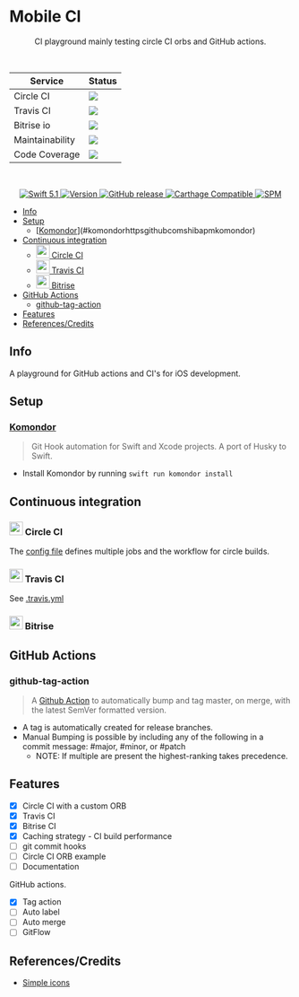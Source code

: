 # Mobile CI

<p align="center">
	CI playground mainly testing circle CI orbs and GitHub actions.
</p>
<br>

<body>
	<table>
		<thead>
			<tr>
				<th>Service</th>
				<th>Status</th>
			</tr>
		</thead>
		<tbody>
		<tr>
				<td>Circle CI</td>
				<td><a href="https://circleci.com/kevnm67/MobileCI">
						<img src="https://circleci.com/gh/kevnm67/MobileCI.svg?style=svg" />
				</a></td>
			</tr>
			<tr>
				<td>Travis CI</td>
				<td><a href="https://travis-ci.com/kevnm67/MobileCI">
						<img src="https://travis-ci.com/kevnm67/MobileCI.svg?branch=main" />
					</a></td>
			</tr>
			<tr>
				<td>Bitrise io</td>
				<td><a href="https://app.bitrise.io/app/0330010d71e169b0">
						<img src="https://app.bitrise.io/app/0330010d71e169b0/status.svg?token=-p7HyqHPA2yhM6qJ314LHA&branch=master" />
					</a></td>
			</tr>
			<tr>
				<td>Maintainability</td>
				<td> <a href="https://codeclimate.com/github/kevnm67/MobileCI/maintainability"><img src="https://api.codeclimate.com/v1/badges/355acfb7dbfab41bec2d/maintainability" /></a> </td>
			</tr>
			<tr>
			<td>Code Coverage</td>
			<td><a href="https://codeclimate.com/github/kevnm67/MobileCI/test_coverage">
					<img src="https://api.codeclimate.com/v1/badges/355acfb7dbfab41bec2d/test_coverage" />
				</a></td>
			</tr>
		</tbody>
	</table>
</body>
<br>

<p align="center">
   <a href="https://developer.apple.com/swift/">
      <img src="https://img.shields.io/badge/Swift-5.1-orange.svg?style=flat" alt="Swift 5.1">
   </a>
   <a href="http://cocoapods.org/pods/MobileCI">
      <img src="https://img.shields.io/cocoapods/v/MobileCI.svg?style=flat" alt="Version">
   </a>
   <a href="https://github.com/kevnm67/MobileCI/releases">
      <img src="https://img.shields.io/github/v/release/kevnm67/MobileCI?include_prereleases" alt="GitHub release">
   </a>
   <a href="https://github.com/Carthage/Carthage">
      <img src="https://img.shields.io/badge/Carthage-compatible-4BC51D.svg?style=flat" alt="Carthage Compatible">
   </a>
   <a href="https://github.com/apple/swift-package-manager">
      <img src="https://img.shields.io/badge/Swift%20Package%20Manager-compatible-brightgreen.svg" alt="SPM">
   </a>
</p>

<!-- TOC depthFrom:2 depthTo:6 withLinks:1 updateOnSave:1 orderedList:0 -->

- [Info](#info)
- [Setup](#setup)
	- [[Komondor](https://github.com/shibapm/Komondor)](#komondorhttpsgithubcomshibapmkomondor)
- [Continuous integration](#continuous-integration)
	- [<img height="24" width="24" src="https://unpkg.com/simple-icons@latest/icons/circleci.svg" /> Circle CI](#img-height24-width24-srchttpsunpkgcomsimple-iconslatesticonscirclecisvg-circle-ci)
	- [<img height="24" width="24" src="https://unpkg.com/simple-icons@latest/icons/travisci.svg" /> Travis CI](#img-height24-width24-srchttpsunpkgcomsimple-iconslatesticonstraviscisvg-travis-ci)
	- [<img height="24" width="24" src="https://simpleicons.org/icons/bitrise.svg" /> Bitrise](#img-height24-width24-srchttpssimpleiconsorgiconsbitrisesvg-bitrise)
- [GitHub Actions](#github-actions)
	- [github-tag-action](#github-tag-action)
- [Features](#features)
- [References/Credits](#referencescredits)

<!-- /TOC -->
## Info

A playground for GitHub actions and CI's for iOS development.

## Setup

### [Komondor](https://github.com/shibapm/Komondor)

> Git Hook automation for Swift and Xcode projects. A port of Husky to Swift.

- Install Komondor by running `swift run komondor install`

## Continuous integration

### <img height="24" width="24" src="https://unpkg.com/simple-icons@latest/icons/circleci.svg" /> Circle CI

The [config file](.circleci/config.yml) defines multiple jobs and the workflow for circle builds.

### <img height="24" width="24" src="https://unpkg.com/simple-icons@latest/icons/travisci.svg" /> Travis CI

See [.travis.yml](.circleci/config.yml)

### <img height="24" width="24" src="https://simpleicons.org/icons/bitrise.svg" /> Bitrise

## GitHub Actions

### github-tag-action

> A [Github Action](https://github.com/anothrNick/github-tag-action) to automatically bump and tag master, on merge, with the latest SemVer formatted version.

- A tag is automatically created for release branches.
- Manual Bumping is possible by including any of the following in a commit message: #major, #minor, or #patch
  - NOTE: If multiple are present the highest-ranking takes precedence.

## Features

- [x] Circle CI with a custom ORB
- [x] Travis CI
- [x] Bitrise CI
- [x] Caching strategy - CI build performance
- [ ] git commit hooks
- [ ] Circle CI ORB example
- [ ] Documentation

GitHub actions.

- [x] Tag action
- [ ] Auto label
- [ ] Auto merge
- [ ] GitFlow

## References/Credits

- [Simple icons](https://github.com/simple-icons/simple-icons)
